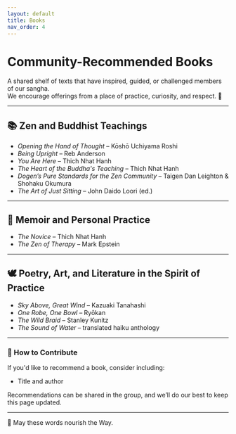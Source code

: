 ```yaml
---
layout: default
title: Books
nav_order: 4
---
```


# Community-Recommended Books

A shared shelf of texts that have inspired, guided, or challenged members of our sangha.  
We encourage offerings from a place of practice, curiosity, and respect. 🌿

---

## 📚 Zen and Buddhist Teachings

- *Opening the Hand of Thought* – Kōshō Uchiyama Roshi  
- *Being Upright* – Reb Anderson  
- *You Are Here* – Thich Nhat Hanh  
- *The Heart of the Buddha's Teaching* – Thich Nhat Hanh  
- *Dogen’s Pure Standards for the Zen Community* – Taigen Dan Leighton & Shohaku Okumura  
- *The Art of Just Sitting* – John Daido Loori (ed.)  

---

## 🧘 Memoir and Personal Practice

- *The Novice* – Thich Nhat Hanh  
- *The Zen of Therapy* – Mark Epstein  

---

## 🕊️ Poetry, Art, and Literature in the Spirit of Practice

- *Sky Above, Great Wind* – Kazuaki Tanahashi  
- *One Robe, One Bowl* – Ryōkan  
- *The Wild Braid* – Stanley Kunitz  
- *The Sound of Water* – translated haiku anthology  

---

### 📖 How to Contribute

If you'd like to recommend a book, consider including:

- Title and author

Recommendations can be shared in the group, and we’ll do our best to keep this page updated.

---

🙏 May these words nourish the Way.
